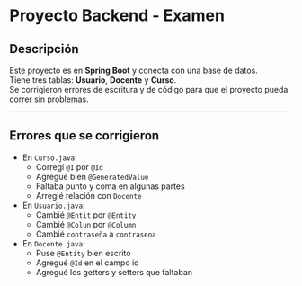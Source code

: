 # Proyecto Backend - Examen

## Descripción
Este proyecto es en **Spring Boot** y conecta con una base de datos.  
Tiene tres tablas: **Usuario**, **Docente** y **Curso**.  
Se corrigieron errores de escritura y de código para que el proyecto pueda correr sin problemas.

---

## Errores que se corrigieron
- En `Curso.java`:
  - Corregí `@I` por `@Id`
  - Agregué bien `@GeneratedValue`
  - Faltaba punto y coma en algunas partes
  - Arreglé relación con `Docente`
- En `Usuario.java`:
  - Cambié `@Entit` por `@Entity`
  - Cambié `@Colun` por `@Column`
  - Cambié `contraseña` a `contrasena`
- En `Docente.java`:
  - Puse `@Entity` bien escrito
  - Agregué `@Id` en el campo id
  - Agregué los getters y setters que faltaban

